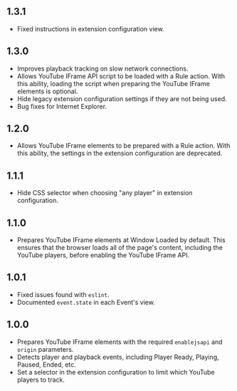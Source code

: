 1.3.1
-----

- Fixed instructions in extension configuration view.

1.3.0
-----

- Improves playback tracking on slow network connections.
- Allows YouTube IFrame API script to be loaded with a Rule action. With this ability, loading the script when preparing the YouTube IFrame elements is optional.
- Hide legacy extension configuration settings  if they are not being used.
- Bug fixes for Internet Explorer.

1.2.0
-----

- Allows YouTube IFrame elements to be prepared with a Rule action. With this ability, the settings in the extension configuration are deprecated.

1.1.1
-----

- Hide CSS selector when choosing "any player" in extension configuration.

1.1.0
-----

- Prepares YouTube IFrame elements at Window Loaded by default. This ensures that the browser loads all of the page's content, including the YouTube players, before enabling the YouTube IFrame API.

1.0.1
-----

- Fixed issues found with `eslint`.
- Documented `event.state` in each Event's view.

1.0.0
-----

- Prepares YouTube IFrame elements with the required `enablejsapi` and `origin` parameters.
- Detects player and playback events, including Player Ready, Playing, Paused, Ended, etc.
- Set a selector in the extension configuration to limit which YouTube players to track.